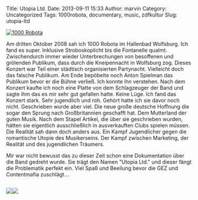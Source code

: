 Title: Utopia Ltd.
Date: 2013-09-11 15:33
Author: marvin
Category: Uncategorized
Tags: 1000robota, documentary, music, zdfkultur
Slug: utopia-ltd

[![1000
Robota](https://farm4.staticflickr.com/3026/2909518270_587fddabfb_b.jpg)](http://www.flickr.com/photos/marvinxsteadfast/2909518270/ "1000 Robota by marvinxsteadfast, on Flickr")

Am dritten Oktober 2008 sah ich 1000 Robota im Hallenbad Wolfsburg. Ich
fand es super. Inklusive Stroboskoplicht bis die Fontanelle qualmt.
Zwischendurch immer wieder Unterbrechungen von besoffenen und grölenden
Publikum, dass durch die Kneipennacht in Wolfsburg zog. Dieses Konzert
war Teil einer städtisch organisierten Partynacht. Vielleicht doch das
falsche Publikum. Am Ende bepöbelte noch Anton Spielman das Publikum
bevor er die Bühne verließ. Ich konnte ihn verstehen. Nach dem Konzert
kaufte ich noch eine Platte von dem Schlagzeuger der Band und sagte ihm
das es mir sehr gut gefallen hatte. Keine Lüge. Ich fand das Konzert
stark. Sehr jugendlich und roh. Gehört hatte ich sie davor noch nicht.
Geschrieben wurde aber viel. Die neue große deutsche Hoffnung die sogar
den Sprung nach Großbritannien geschafft hat. Dem Mutterland der guten
Musik. Nach dem Stapel Artikel, die über sie geschrieben wurden, hätten
sie eigentlich ausschließlich in ausverkauften Clubs spielen müssen. Die
Realität sah dann doch anders aus. Ein Kampf Jugendlicher gegen die
romantische Utopie des Musikerseins. Der Kampf zwischen Marketing, der
Realität und des jugendlichen Träumers.

Mir war nicht bewusst das zu dieser Zeit schon eine Dokumentation über
die Band gedreht wurde. Sie trägt den Namen "Utopia Ltd." und dieser
fängt die Problematik perfekt ein. Viel Spaß und Beeilung bevor die GEZ
und Contentmafia zuschlägt...

<div id="embedm1967602" onclick="start1967602()"
style="cursor:pointer;width:560px;height:315px;overflow:hidden;">

![](http://www.heute.de/ZDF/zdfportal/blob/25726642/2/data.png)![](http://www.zdf.de/ZDFmediathek/contentblob/1967602/timg946x532blob/)

</div>

<p>
<script>function start1967602() {document.getElementById("embedm1967602").innerHTML = '<iframe width="560" height="315" src="http://player.zdf.de/zdf/mediathek/miniplayer/index.html?mediaID=1967602" frameborder="0" allowfullscreen></iframe>';}</script>
  

<!-- Inhalte aus Mediatheken einbetten: http://mediathek.einbetten.reloado.com -->

</p>

